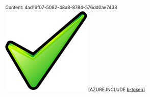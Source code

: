 Content: 4ad16f07-5082-48a8-8784-576dd0ae7433![image](c204dbff-5c1c-4ac1-a8ac-ddab6b966ed5.png)
[AZURE.INCLUDE [b-token](69408b66-facd-4ce4-9aa9-10f44e3c68f9.md)]
